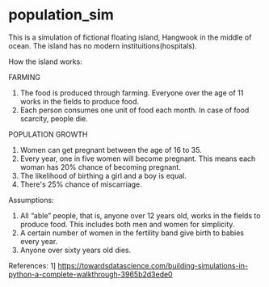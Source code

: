 # population_sim

This is a simulation of fictional floating island, Hangwook in the middle of ocean. The island has no modern instituitions(hospitals). 

How the island works:

FARMING
1. The food is produced through farming. Everyone over the age of 11 works in the fields to produce food.
2. Each person consumes one unit of food each month. In case of food scarcity, people die.

POPULATION GROWTH
1. Women can get pregnant between the age of 16 to 35.
2. Every year, one in five women will become pregnant. This means each woman has 20% chance of becoming pregnant.
3. The likelihood of birthing a girl and a boy is equal.
4. There's 25% chance of miscarriage.

Assumptions: 
1. All “able” people, that is, anyone over 12 years old, works in the fields to produce food. This includes both men and women for simplicity.
2. A certain number of women in the fertility band give birth to babies every year.
3. Anyone over sixty years old dies.

References:
1] https://towardsdatascience.com/building-simulations-in-python-a-complete-walkthrough-3965b2d3ede0
